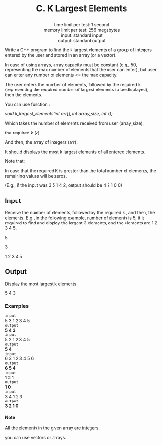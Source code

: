 # <p align="center"> C. K Largest Elements </p>

<p align="center">
  time limit per test: 1 second <br>
  memory limit per test: 256 megabytes <br>
input: standard input<br>
output: standard output
</p>

Write a C++ program to find the k largest elements of a group of integers entered by the user and stored in an array (or a vector).

In case of using arrays, array capacity must be constant (e.g., 50, representing the max number of elements that the user can enter), but user can enter any number of elements <= the max capacity.

The user enters the number of elements, followed by the required k (representing the required number of largest elements to be displayed), then the elements.

You can use function :

*void k_largest_elements(int arr[], int array_size, int k);*

Which takes the number of elements received from user (array_size),

the required k (k)

And then, the array of integers (arr).

It should displays the most k largest elements of all entered elements.

Note that:

In case that the required K is greater than the total number of elements, the remaining values will be zeros.

(E.g., if the input was 3 5 1 4 2, output should be 4 2 1 0 0)

## Input
Receive the number of elements, followed by the required k , and then, the elements. E.g., in the following example, number of elements is 5, it is required to find and display the largest 3 elements, and the elements are 1 2 3 4 5.

5

3

1 2 3 4 5

## Output
Display the most largest k elements

5 4 3

### Examples<br>
 ```input```<br>
5 3 1 2 3 4 5 <br>
 ```output```<br>
**5 4 3** <br>
 ```input```<br>
5 2 1 2 3 4 5 <br>
 ```output```<br>
**5 4** <br>
 ```input```<br>
6 3 1 2 3 4 5 6 <br>
 ```output```<br>
**6 5 4** <br>
 ```input```<br>
1 2 1 <br>
 ```output```<br>
**1 0** <br>
 ```input```<br>
3 4 1 2 3 <br>
 ```output```<br>
**3 2 1 0** <br>

#### Note
All the elements in the given array are integers.

you can use vectors or arrays.



